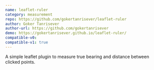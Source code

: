 ```yaml
---
name: leaflet-ruler
category: measurement
repo: https://github.com/gokertanrisever/leaflet-ruler
author: Goker Tanrisever
author-url: https://github.com/gokertanrisever
demo: https://gokertanrisever.github.io/leaflet-ruler/
compatible-v0:
compatible-v1: true
---
```


A simple leaflet plugin to measure true bearing and distance between clicked points.
